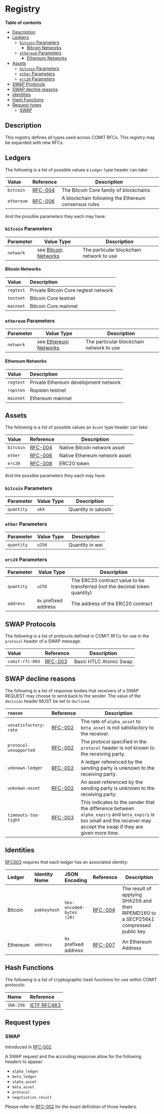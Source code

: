 # Registry

**Table of contents**
- [Description](#description)
- [Ledgers](#ledgers)
    - [`bitcoin` Parameters](#bitcoin-parameters)
        - [Bitcoin Networks](#bitcoin-networks)
    - [`ethereum` Parameters](#ethereum-parameters)
        - [Ethereum Networks](#ethereum-networks)
- [Assets](#assets)
    - [`bitcoin` Parameters](#bitcoin-parameters-1)
    - [`ether` Parameters](#ether-parameters)
    - [`erc20` Parameters](#erc20-parameters)
- [SWAP Protocols](#swap-protocols)
- [SWAP decline reasons](#swap-decline-reasons)
- [Identities](#identities)
- [Hash Functions](#hash-functions)
- [Request types](#request-types)
    - [SWAP](#swap)

## Description

This registry defines all types used across COMIT RFCs. This registry may be expanded with new RFCs.

## Ledgers

The following is a list of possible values a `Ledger` type header can take:

| Value      | Reference                        | Description                                         |
| :--------- | -------------------------------- | --------------------------------------------------- |
| `bitcoin`  | [RFC-004](./RFC-004-Bitcoin.md)  | The Bitcoin Core family of blockchains              |
| `ethereum` | [RFC-006](./RFC-006-Ethereum.md) | A blockchain following the Ethereum consensus rules |

And the possible parameters they each may have:

### `bitcoin` Parameters

| Parameter | Value Type                                | Description                              |
| :-------- | ----------------------------------------- | ---------------------------------------- |
| `network` | see [Bitcoin Networks](#bitcoin-networks) | The particular blockchain network to use |

#### Bitcoin Networks

| Value     | Description                          |
| :-------- | :----------------------------------- |
| `regtest` | Private Bitcoin Core regtest network |
| `testnet` | Bitcoin Core testnet                 |
| `mainnet` | Bitcoin Core mainnet                 |

### `ethereum` Parameters

| Parameter | Value Type                                  | Description                              |
| :-------- | ------------------------------------------- | ---------------------------------------- |
| `network` | see [Ethereum Networks](#ethereum-networks) | The particular blockchain network to use |

#### Ethereum Networks

| Value     | Description                          |
| :-------- | :----------------------------------- |
| `regtest` | Private Ethereum development network |
| `ropsten` | Ropsten testnet                      |
| `mainnet` | Ethereum mainnet                     |

## Assets

The following is a list of possible values an `Asset` type header can take:

| Value     | Reference                        | Description                   |
| :-------- | -------------------------------- | ----------------------------- |
| `bitcoin` | [RFC-004](./RFC-004-Bitcoin.md)  | Native Bitcoin network asset  |
| `ether`   | [RFC-006](./RFC-006-Ethereum.md) | Native Ethereum network asset |
| `erc20`   | [RFC-008](./RFC-008-ERC20.md)    | ERC20 token                   |

And the possible parameters they each may have:

### `bitcoin` Parameters

| Parameter  | Value Type | Description         |
| :--------- | ---------- | ------------------- |
| `quantity` | `u64`      | Quantity in satoshi |

### `ether` Parameters

| Parameter  | Value Type | Description     |
| :--------- | ---------- | --------------- |
| `quantity` | `u256`     | Quantity in wei |

### `erc20` Parameters

| Parameter  | Value Type            | Description                                                                 |
| :--------- | --------------------- | --------------------------------------------------------------------------- |
| `quantity` | `u256`                | The ERC20 contract value to be transferred (not the decimal token quantity) |
| `address`  | `0x` prefixed address | The address of the ERC20 contract                                           |

## SWAP Protocols

The following is a list of protocols defined in COMIT RFCs for use in the `protocol` header of a SWAP message.

| Value           | Reference                          | Description            |
| :-------------- | ---------------------------------- | ---------------------- |
| `comit-rfc-003` | [RFC-003](./RFC-003-SWAP-Basic.md) | Basic HTLC Atomic Swap |

## SWAP decline reasons

The following is a list of response bodies that receivers of a SWAP REQUEST may choose to send back to the sender.
The value of the `decision` header MUST be set to `declined`.

| `reason`               | Reference                          | Description                                                                                                                                                              |
| :--------------------- | ---------------------------------- | ------------------------------------------------------------------------------------------------------------------------------------------------------------------------ |
| `unsatisfactory-rate`  | [RFC-002](./RFC-002-SWAP.md)       | The rate of `alpha_asset` to `beta_asset` is not satisfactory to the receiver.                                                                                           |
| `protocol-unsupported` | [RFC-002](./RFC-002-SWAP.md)       | The protocol specified in the `protocol` header is not known to the receiving party.                                                                                     |
| `unknown-ledger`       | [RFC-002](./RFC-002-SWAP.md)       | A ledger referenced by the sending party is unknown to the receiving party.                                                                                              |
| `unknown-asset`        | [RFC-002](./RFC-002-SWAP.md)       | An asset referenced by the sending party is unknown to the receiving party.                                                                                              |
| `timeouts-too-tight`   | [RFC-003](./RFC-003-SWAP-Basic.md) | This indicates to the sender that the difference between `alpha_expiry` and `beta_expiry` is too small and the receiver may accept the swap if they are given more time. |

## Identities

[RFC003](./RFC-003-SWAP-Basic.md#identity) requires that each ledger has an associated identity:

| Ledger   | Identity Name | JSON Encoding            | Reference                                  | Description                                                                           |
| :------- | :------------ | :----------------------- | :----------------------------------------- | ------------------------------------------------------------------------------------- |
| Bitcoin  | `pubkeyhash`  | `hex-encoded-bytes (20)` | [RFC-004](./RFC-005-SWAP-Basic-Bitcoin.md) | The result of applying SHA256 and then RIPEMD160 to a SECP256k1 compressed public key |
| Ethereum | `address`     | `0x` prefixed address    | [RFC-007](./RFC-007-SWAP-Basic-Ether.md)   | An Ethereum Address                                                                   |

## Hash Functions

The following is a list of cryptographic hash functions for use within COMIT protocols:

| Name      | Reference                                                      |
| :-------- | :------------------------------------------------------------- |
| `SHA-256` | [IETF RFC463](https://tools.ietf.org/html/rfc4634#section-4.1) |

## Request types

### SWAP

Introduced in [RFC-002](./RFC-002-SWAP.md).

A SWAP request and the accroding response allow for the following headers to appear:

- `alpha_ledger`
- `beta_ledger`
- `alpha_asset`
- `beta_asset`
- `protocol`
- `negotiation_result`

Please refer to [RFC-002](./RFC-002-SWAP.md) for the exact definition of those headers.
